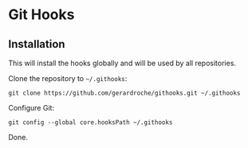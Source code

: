 # Git Hooks

## Installation

This will install the hooks globally and will be used by all repositories.


Clone the repository to `~/.githooks`:

    git clone https://github.com/gerardroche/githooks.git ~/.githooks

Configure Git:

    git config --global core.hooksPath ~/.githooks

Done.
